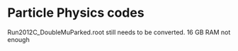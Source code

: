 # Particle Physics codes

Run2012C_DoubleMuParked.root still needs to be converted. 16 GB RAM not enough
